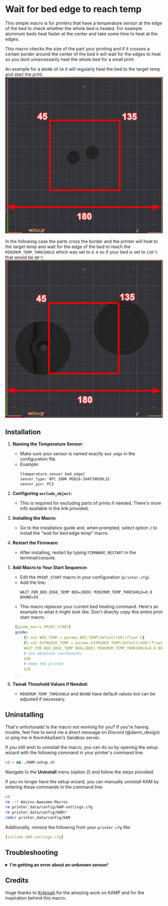 # Wait for bed edge to reach temp

This simple macro is for printers that have a temperature sensor at the edge of the bed to check whether the whole bed is heated. For example aluminum beds heat faster at the center and take some time to heat at the edges. 

This macro checks the size of the part your printing and if it crosses a certain border around the center of the bed it will wait for the edges to heat so you dont unnecessarily heat the whole bed for a small print.

An example for a `BOUND` of `50` it will regularly heat the bed to the target temp and start the print.
![not_crossing_border_example](not_crossing_border_example.png)

In the following case the parts cross the border and the printer will heat to the target temp and wait for the edge of the bed to reach the `MINIMUM_TEMP_THRESHOLD` which was set to `0.8` so if your bed is set to `110°C` that would be `88°C`
![crossing_border_example](crossing_border_example.png)

## Installation

1. **Naming the Temperature Sensor:**
   - Make sure your sensor is named exactly `bed_edge` in the configuration file.
   - Example:
     ```plaintext
     [temperature_sensor bed_edge]
     sensor_type: NTC 100K MGB18-104F39050L32
     sensor_pin: PC3
     ```

2. **Configuring `exclude_object`:**
   - This is required for excluding parts of prints if needed. There's more info available in the link provided.

3. **Installing the Macro:**
   - Go to the installation guide and, when prompted, select option `2` to install the "wait for bed edge temp" macro.

4. **Restart the Firmware:**
   - After installing, restart by typing `FIRMWARE_RESTART` in the terminal/console.

5. **Add Macro to Your Start Sequence:**
   - Edit the `PRINT_START` macro in your configuration (`printer.cfg`).
   - Add the line:
     ```plaintext
     WAIT_FOR_BED_EDGE_TEMP BED={BED} MINIMUM_TEMP_THRESHOLD=0.8 BOUND=50
     ```
   - This macro replaces your current bed heating command.
    Here's an example to what it might look like. Don't directly copy this entire print start macro.

   ```yaml
    [gcode_macro PRINT_START]
    gcode:
        {% set BED_TEMP = params.BED_TEMP|default(60)|float %}
        {% set EXTRUDER_TEMP = params.EXTRUDER_TEMP|default(190)|float %}
        WAIT_FOR_BED_EDGE_TEMP BED={BED} MINIMUM_TEMP_THRESHOLD=0.8 BOUND=50
        # Use absolute coordinates
        G90
        # Home the printer
        G28
    ...

6. **Tweak Threshold Values if Needed:**
   - `MINIMUM_TEMP_THRESHOLD` and `BOUND` have default values but can be adjusted if necessary.

## Uninstalling
That's unfortunate! Is the macro not working for you? If you're having trouble, feel free to send me a direct message on Discord (@danni_design) or ping me in KevinAkaSam's Sandbox server.

If you still wish to uninstall the macro, you can do so by opening the setup wizard with the following command in your printer's command line:
```bash
cd ~ && ./KAM-setup.sh
```
Navigate to the **Uninstall** menu (option 2) and follow the steps provided.

If you no longer have the setup wizard, you can manually uninstall KAM by entering these commands in the command line:

```bash
cd
rm -rf Kevins-Awesome-Macros
rm printer_data/config/KAM-settings.cfg
rm printer_data/config/KAM/*
rmdir printer_data/config/KAM
```

Additionally, remove the following from your `printer.cfg` file:
```yaml
[include KAM-settings.cfg]
```

## Troubleshooting

<details>
    <summary>
        <b>
        I'm getting an error about an unknown sensor!
        </b>
    </summary>
<p>
This is because your temperature sensor does not have the right name assigned. Please call it `bed_edge`. Refer to the installation for more info [here](https://github.com/Department-of-Design/Kevins-Awesome-Macros/tree/main/wait_for_bed_temp#installation) 
</p>
</details>

## Credits
Huge thanks to [Kyleisah](https://github.com/kyleisah) for the amazing work on KAMP and for the inspiration behind this macro.
